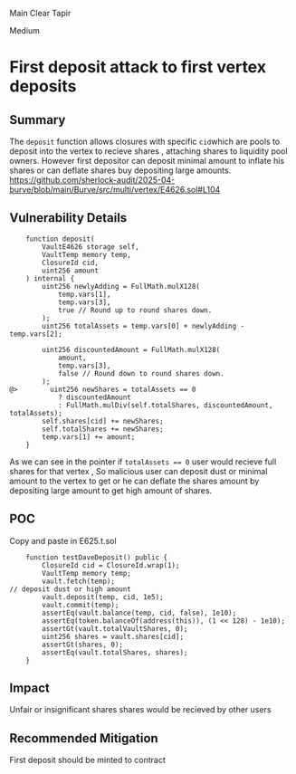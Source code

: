 Main Clear Tapir

Medium

# First deposit attack to first vertex deposits

## Summary
The `deposit` function allows closures with specific `cid`which are pools to deposit into the vertex to recieve shares , attaching shares to liquidity pool owners. However first depositor can deposit minimal amount to inflate his shares or can deflate shares buy depositing large amounts.
https://github.com/sherlock-audit/2025-04-burve/blob/main/Burve/src/multi/vertex/E4626.sol#L104
## Vulnerability Details
```solidity
    function deposit(
        VaultE4626 storage self,
        VaultTemp memory temp,
        ClosureId cid,
        uint256 amount
    ) internal {
        uint256 newlyAdding = FullMath.mulX128(
            temp.vars[1],
            temp.vars[3],
            true // Round up to round shares down.
        );
        uint256 totalAssets = temp.vars[0] + newlyAdding - temp.vars[2];

        uint256 discountedAmount = FullMath.mulX128(
            amount,
            temp.vars[3],
            false // Round down to round shares down.
        );
@>        uint256 newShares = totalAssets == 0
            ? discountedAmount
            : FullMath.mulDiv(self.totalShares, discountedAmount, totalAssets);
        self.shares[cid] += newShares;
        self.totalShares += newShares;
        temp.vars[1] += amount;
    }
```
As we can see in the pointer if `totalAssets == 0` user would recieve full shares for that vertex , So malicious user can deposit dust or minimal amount to the vertex to get or he can deflate the shares amount by depositing large amount to get high amount of shares.

## POC
Copy and paste in E625.t.sol
```solidity
    function testDaveDeposit() public {
        ClosureId cid = ClosureId.wrap(1);
        VaultTemp memory temp;
        vault.fetch(temp);
// deposit dust or high amount
        vault.deposit(temp, cid, 1e5);
        vault.commit(temp);
        assertEq(vault.balance(temp, cid, false), 1e10);
        assertEq(token.balanceOf(address(this)), (1 << 128) - 1e10);
        assertGt(vault.totalVaultShares, 0);
        uint256 shares = vault.shares[cid];
        assertGt(shares, 0);
        assertEq(vault.totalShares, shares);
    }
```
## Impact
Unfair or insignificant shares shares would be recieved by other users

## Recommended Mitigation
First deposit should be minted to contract